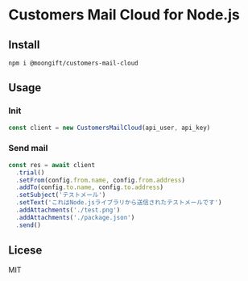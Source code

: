 # Customers Mail Cloud for Node.js

## Install

`npm i @moongift/customers-mail-cloud`

## Usage

### Init

```js
const client = new CustomersMailCloud(api_user, api_key)
```

### Send mail

```js
const res = await client
  .trial()
  .setFrom(config.from.name, config.from.address)
  .addTo(config.to.name, config.to.address)
  .setSubject('テストメール')
  .setText('これはNode.jsライブラリから送信されたテストメールです')
  .addAttachments('./test.png')
  .addAttachments('./package.json')
  .send()
```

## Licese

MIT

